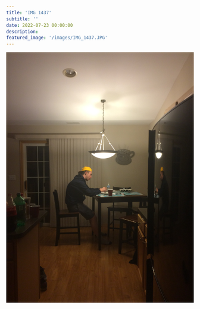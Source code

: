 ```yaml
---
title: 'IMG 1437'
subtitle: ''
date: 2022-07-23 00:00:00
description: 
featured_image: '/images/IMG_1437.JPG'
---
```


![](/images/IMG_1437.JPG)
